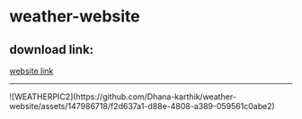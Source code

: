 # weather-website

<h2> download link:</h2>
<a href="https://655f57b99cde310a91a65e31--tubular-pika-3e6c43.netlify.app/">website link</a>
<br><hr>
![WEATHERPIC2](https://github.com/Dhana-karthik/weather-website/assets/147986718/f2d637a1-d88e-4808-a389-059561c0abe2)


